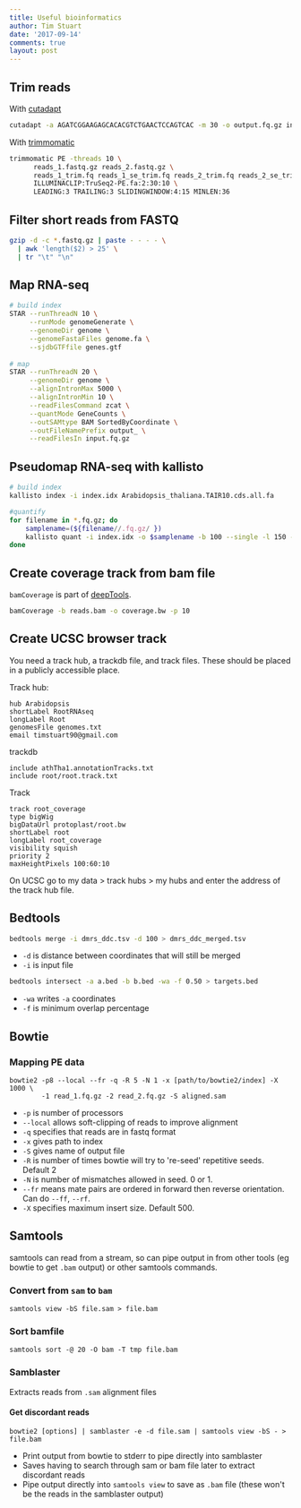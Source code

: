 ```yaml
---
title: Useful bioinformatics
author: Tim Stuart
date: '2017-09-14'
comments: true
layout: post
---
```


## Trim reads

With [cutadapt](http://cutadapt.readthedocs.io/en/stable/)

```bash
cutadapt -a AGATCGGAAGAGCACACGTCTGAACTCCAGTCAC -m 30 -o output.fq.gz input.fq.gz
```

With [trimmomatic](http://www.usadellab.org/cms/?page=trimmomatic)

```bash
trimmomatic PE -threads 10 \
      reads_1.fastq.gz reads_2.fastq.gz \
      reads_1_trim.fq reads_1_se_trim.fq reads_2_trim.fq reads_2_se_trim.fq \
      ILLUMINACLIP:TruSeq2-PE.fa:2:30:10 \
      LEADING:3 TRAILING:3 SLIDINGWINDOW:4:15 MINLEN:36
```

<!--break-->

## Filter short reads from FASTQ

```bash
gzip -d -c *.fastq.gz | paste - - - - \
  | awk 'length($2) > 25' \
  | tr "\t" "\n" 
```

## Map RNA-seq

```bash
# build index
STAR --runThreadN 10 \
     --runMode genomeGenerate \
     --genomeDir genome \
     --genomeFastaFiles genome.fa \
     --sjdbGTFfile genes.gtf
     
# map
STAR --runThreadN 20 \
     --genomeDir genome \
     --alignIntronMax 5000 \
     --alignIntronMin 10 \
     --readFilesCommand zcat \
     --quantMode GeneCounts \
     --outSAMtype BAM SortedByCoordinate \
     --outFileNamePrefix output_ \
     --readFilesIn input.fq.gz
```

## Pseudomap RNA-seq with kallisto

```bash
# build index 
kallisto index -i index.idx Arabidopsis_thaliana.TAIR10.cds.all.fa

#quantify
for filename in *.fq.gz; do
    samplename=(${filename//.fq.gz/ })
    kallisto quant -i index.idx -o $samplename -b 100 --single -l 150 -s 20 $filename -t 4
done
```

## Create coverage track from bam file

`bamCoverage` is part of [deepTools](http://deeptools.readthedocs.io/en/latest/index.html).

```bash
bamCoverage -b reads.bam -o coverage.bw -p 10
```

## Create UCSC browser track

You need a track hub, a trackdb file, and track files. These should be placed in a publicly accessible place.

Track hub:

```
hub Arabidopsis
shortLabel RootRNAseq
longLabel Root
genomesFile genomes.txt
email timstuart90@gmail.com
```

trackdb

```
include athTha1.annotationTracks.txt
include root/root.track.txt
```

Track

```
track root_coverage
type bigWig
bigDataUrl protoplast/root.bw
shortLabel root
longLabel root_coverage
visibility squish
priority 2
maxHeightPixels 100:60:10
```

On UCSC go to my data > track hubs > my hubs and enter the address of the track hub file.

## Bedtools  

```bash
bedtools merge -i dmrs_ddc.tsv -d 100 > dmrs_ddc_merged.tsv
```
* `-d` is distance between coordinates that will still be merged  
* `-i` is input file  

```bash
bedtools intersect -a a.bed -b b.bed -wa -f 0.50 > targets.bed
```

* `-wa` writes `-a` coordinates  
* `-f` is minimum overlap percentage  

## Bowtie  

### Mapping PE data  

```
bowtie2 -p8 --local --fr -q -R 5 -N 1 -x [path/to/bowtie2/index] -X 1000 \
        -1 read_1.fq.gz -2 read_2.fq.gz -S aligned.sam 
```
* `-p` is number of processors  
* `--local` allows soft-clipping of reads to improve alignment  
* `-q` specifies that reads are in fastq format  
* `-x` gives path to index  
* `-S` gives name of output file  
* `-R` is number of times bowtie will try to 're-seed' repetitive seeds. Default 2  
* `-N` is number of mismatches allowed in seed. 0 or 1.  
* `--fr` means mate pairs are ordered in forward then reverse orientation. Can do `--ff`, `--rf`.  
* `-X` specifies maximum insert size. Default 500.  

## Samtools

samtools can read from a stream, so can pipe output in from other tools (eg bowtie to get `.bam` output) or other samtools commands.

### Convert from `sam` to `bam`
```
samtools view -bS file.sam > file.bam
```

### Sort bamfile

```
samtools sort -@ 20 -O bam -T tmp file.bam 
```

### Samblaster

Extracts reads from `.sam` alignment files

#### Get discordant reads
```
bowtie2 [options] | samblaster -e -d file.sam | samtools view -bS - > file.bam
```
* Print output from bowtie to stderr to pipe directly into samblaster
* Saves having to search through sam or bam file later to extract discordant reads
* Pipe output directly into `samtools view` to save as `.bam` file (these won't be the reads in the samblaster output)
